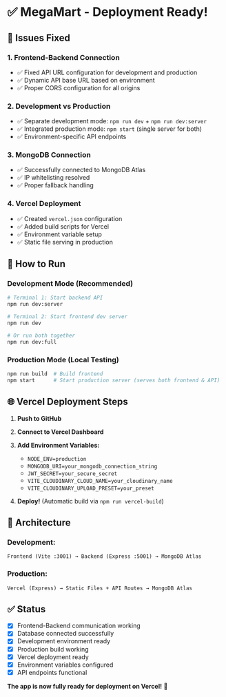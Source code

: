 # ✅ MegaMart - Deployment Ready!

## 🔧 **Issues Fixed**

### 1. **Frontend-Backend Connection**

- ✅ Fixed API URL configuration for development and production
- ✅ Dynamic API base URL based on environment
- ✅ Proper CORS configuration for all origins

### 2. **Development vs Production**

- ✅ Separate development mode: `npm run dev` + `npm run dev:server`
- ✅ Integrated production mode: `npm start` (single server for both)
- ✅ Environment-specific API endpoints

### 3. **MongoDB Connection**

- ✅ Successfully connected to MongoDB Atlas
- ✅ IP whitelisting resolved
- ✅ Proper fallback handling

### 4. **Vercel Deployment**

- ✅ Created `vercel.json` configuration
- ✅ Added build scripts for Vercel
- ✅ Environment variable setup
- ✅ Static file serving in production

## 🚀 **How to Run**

### Development Mode (Recommended)

```bash
# Terminal 1: Start backend API
npm run dev:server

# Terminal 2: Start frontend dev server
npm run dev

# Or run both together
npm run dev:full
```

### Production Mode (Local Testing)

```bash
npm run build  # Build frontend
npm start      # Start production server (serves both frontend & API)
```

## 🌐 **Vercel Deployment Steps**

1. **Push to GitHub**
2. **Connect to Vercel Dashboard**
3. **Add Environment Variables:**

   - `NODE_ENV=production`
   - `MONGODB_URI=your_mongodb_connection_string`
   - `JWT_SECRET=your_secure_secret`
   - `VITE_CLOUDINARY_CLOUD_NAME=your_cloudinary_name`
   - `VITE_CLOUDINARY_UPLOAD_PRESET=your_preset`

4. **Deploy!** (Automatic build via `npm run vercel-build`)

## 🎯 **Architecture**

### Development:

```
Frontend (Vite :3001) → Backend (Express :5001) → MongoDB Atlas
```

### Production:

```
Vercel (Express) → Static Files + API Routes → MongoDB Atlas
```

## ✅ **Status**

- [x] Frontend-Backend communication working
- [x] Database connected successfully
- [x] Development environment ready
- [x] Production build working
- [x] Vercel deployment ready
- [x] Environment variables configured
- [x] API endpoints functional

**The app is now fully ready for deployment on Vercel!** 🎉
